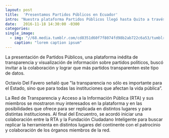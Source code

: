 ```yaml
---
layout: post
title:  'Presentamos Partidos Públicos en Ecuador'
intro: "Nuestra plataforma Partidos Públicos llegó hasta Quito a través de nuestro Coordinador Legislativo Octavio Del Favero, quien participó en el XII Encuentro de la Red de Transparencia y Acceso a la Información. En la cita se juntaron distintas instituciones que garantizan el acceso a la información pública en Iberoamérica. El objetivo es intercambiar buenas prácticas y consolidar una red de colaboración en el trabajo por garantizar la transparencia y el acceso a la información en los respectivos países."
date:   2016-11-18 14:30:00 -0300
categories: 
single_image:
  - img: "//68.media.tumblr.com/cd8351d60f7f8074fd98b2ab722c6a53/tumblr_inline_oguvjx8FOA1uz8ttg_500.jpg"
    caption: "lorem caption ipsum"
---
```

La presentación de Partidos Públicos, una plataforma inédita de transparencia y visualización de información sobre partidos políticos, buscó invitar a la colaboración y lograr que más partidos transparenten este tipo de datos.

Octavio Del Favero señaló que "la transparencia no sólo es importante para el Estado, sino que para todas las instituciones que afectan la vida pública”.

La Red de Transparencia y Acceso a la Información Pública (RTA) y sus miembros se mostraron muy interesados en la plataforma y en las posibilidades que ofrece para ser replicada en distintos lugares y para distintas instituciones. Al final del Encuentro, se acordó iniciar una colaboración entre la RTA y la Fundación Ciudadano Inteligente para buscar replicar la herramienta en distintos lugares del continente con el patrocinio y colaboración de los órganos miembros de la red.
